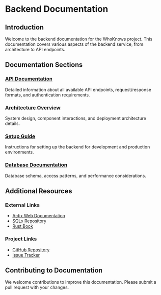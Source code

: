 # Backend Documentation

## Introduction
Welcome to the backend documentation for the WhoKnows project. This documentation covers various aspects of the backend service, from architecture to API endpoints.

## Documentation Sections

### [API Documentation](api.md)
Detailed information about all available API endpoints, request/response formats, and authentication requirements.

### [Architecture Overview](architecture.md)
System design, component interactions, and deployment architecture details.

### [Setup Guide](setup.md)
Instructions for setting up the backend for development and production environments.

### [Database Documentation](database.md)
Database schema, access patterns, and performance considerations.

## Additional Resources

### External Links
- [Actix Web Documentation](https://actix.rs/)
- [SQLx Repository](https://github.com/launchbadge/sqlx)
- [Rust Book](https://doc.rust-lang.org/book/)

### Project Links
- [GitHub Repository](https://github.com/your-org/your-repo)
- [Issue Tracker](https://github.com/your-org/your-repo/issues)

## Contributing to Documentation
We welcome contributions to improve this documentation. Please submit a pull request with your changes. 